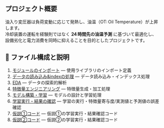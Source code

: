 ## プロジェクト概要
油入り変圧器は負荷変動に応じて発熱し、油温（OT: Oil Temperature）が上昇します。  
冷却装置の運転を経験則ではなく **24 時間先の油温予測** に基づいて最適化し、  
設備劣化と電力消費を同時に抑えることを目的としたプロジェクトです。

## 📂 ファイル構成と説明
1. [モジュールのインポート](https://github.com/Takuacolyte/Assignment/edit/main/src/モジュールのインポート) — 使用ライブラリのインポート定義
2. [データの読み込み&indexの処理](https://github.com/Takuacolyte/Assignment/edit/main/src/データの読み込み&indexの処理) — データ読み込み・インデックス処理
3. [EDA](https://github.com/Takuacolyte/Assignment/edit/main/src/EDA) — データの探索的解析
4. [特徴量エンジニアリング](https://github.com/Takuacolyte/Assignment/edit/main/src/特徴量エンジニアリング) — 特徴量生成・加工処理
5. [モデル構築・学習](https://github.com/Takuacolyte/Assignment/edit/main/src/モデル構築・学習) — モデルの設計と学習処理
6. [学習実行・結果の確認](https://github.com/Takuacolyte/Assignment/edit/main/src/学習実行・結果の確認) — 学習の実行・特徴量寄与度/実測値と予測値の誤差確認
7. [仮説①コード](https://github.com/Takuacolyte/Assignment/edit/main/src/仮説①コード) — 仮説①の学習実行・結果確認コード
8. [仮説②コード](https://github.com/Takuacolyte/Assignment/edit/main/src/仮説②コード) — 仮説②の学習実行・結果確認コード
